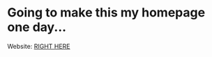 # Going to make this my homepage one day... #

Website: [RIGHT HERE](eliwilliams1337.github.io/website)
